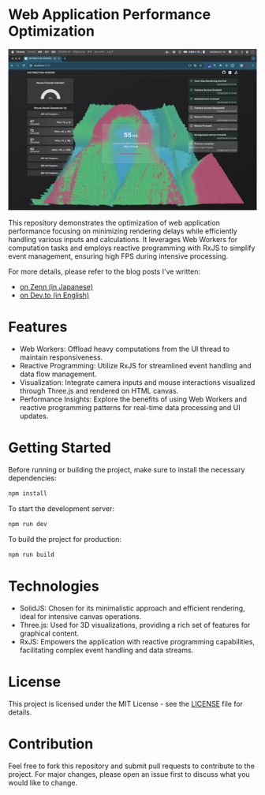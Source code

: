 # Web Application Performance Optimization

![](/screenshot.png)

This repository demonstrates the optimization of web application performance focusing on minimizing rendering delays while efficiently handling various inputs and calculations. It leverages Web Workers for computation tasks and employs reactive programming with RxJS to simplify event management, ensuring high FPS during intensive processing.

For more details, please refer to the blog posts I've written:

- [on Zenn (in Japanese)]()
- [on Dev.to (in English)]()

# Features

- Web Workers: Offload heavy computations from the UI thread to maintain responsiveness.
- Reactive Programming: Utilize RxJS for streamlined event handling and data flow management.
- Visualization: Integrate camera inputs and mouse interactions visualized through Three.js and rendered on HTML canvas.
- Performance Insights: Explore the benefits of using Web Workers and reactive programming patterns for real-time data processing and UI updates.

# Getting Started

Before running or building the project, make sure to install the necessary dependencies:

```sh
npm install
```

To start the development server:

```sh
npm run dev
```

To build the project for production:

```sh
npm run build
```

# Technologies

- SolidJS: Chosen for its minimalistic approach and efficient rendering, ideal for intensive canvas operations.
- Three.js: Used for 3D visualizations, providing a rich set of features for graphical content.
- RxJS: Empowers the application with reactive programming capabilities, facilitating complex event handling and data streams.

# License

This project is licensed under the MIT License - see the [LICENSE](/LICENSE.md) file for details.

# Contribution

Feel free to fork this repository and submit pull requests to contribute to the project. For major changes, please open an issue first to discuss what you would like to change.
